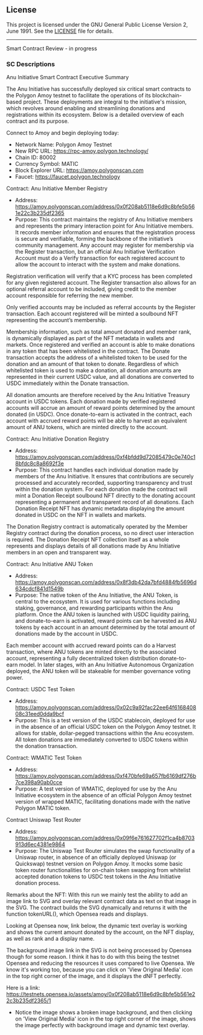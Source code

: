 ## License

This project is licensed under the GNU General Public License Version 2, June 1991. See the [LICENSE](./LICENSE.md) file for details.

____________________________________

Smart Contract Review - in progress

### SC Descriptions

Anu Initiative Smart Contract Executive Summary
 
The Anu Initiative has successfully deployed six critical smart contracts to the Polygon Amoy testnet to facilitate the operations of its blockchain-based project. These deployments are integral to the initiative's mission, which revolves around enabling and streamlining donations and registrations within its ecosystem. Below is a detailed overview of each contract and its purpose.
 
Connect to Amoy and begin deploying today:

- Network Name: Polygon Amoy Testnet
- New RPC URL: https://rpc-amoy.polygon.technology/
- Chain ID: 80002
- Currency Symbol: MATIC
- Block Explorer URL:  https://amoy.polygonscan.com
- Faucet:  https://faucet.polygon.technology 
 
 
Contract: Anu Initiative Member Registry
- Address: https://amoy.polygonscan.com/address/0x0f208ab5118e6d9c8bfe5b561e22c3b235df2365
- Purpose: This contract maintains the registry of Anu Initiative members and represents the primary interaction point for Anu Initiative members. It records member information and ensures that the registration process is secure and verifiable, forming the backbone of the initiative’s community management. Any account may register for membership via the Register transaction, but an official Anu Initiative Verification Account must do a Verify transaction for each registered account to allow the account to interact with the system and make donations. 

Registration verification will verify that a KYC process has been completed for any given registered account. The Register transaction also allows for an optional referral account to be included, giving credit to the member account responsible for referring the new member. 

Only verified accounts may be included as referral accounts by the Register transaction. Each account registered will be minted a soulbound NFT representing the account’s membership. 

Membership information, such as total amount donated and member rank, is dynamically displayed as part of the NFT metadata in wallets and markets. Once registered and verified an account is able to make donations in any token that has been whitelisted in the contract. The Donate transaction accepts the address of a whitelisted token to be used for the donation and an amount of that token to donate. Regardless of which whitelisted token is used to make a donation, all donation amounts are represented in their current USDC value, and all donations are converted to USDC immediately within the Donate transaction. 
 
All donation amounts are therefore received by the Anu Initiative Treasury account in USDC tokens. Each donation made by verified registered accounts will accrue an amount of reward points determined by the amount donated (in USDC). Once donate-to-earn is activated in the contract, each account with accrued reward points will be able to harvest an equivalent amount of ANU tokens, which are minted directly to the account.
 
Contract: Anu Initiative Donation Registry
- Address: https://amoy.polygonscan.com/address/0xf4bfdd9d72085479c0e740c18bfdc8c8a8692f3e
- Purpose: This contract handles each individual donation made by members of the Anu Initiative. It ensures that contributions are securely processed and accurately recorded, supporting transparency and trust within the donation system. For each donation made the contract will mint a Donation Receipt soulbound NFT directly to the donating account representing a permanent and transparent record of all donations. Each Donation Receipt NFT has dynamic metadata displaying the amount donated in USDC on the NFT in wallets and markets. 
 
The Donation Registry contract is automatically operated by the Member Registry contract during the donation process, so no direct user interaction is required. The Donation Receipt NFT collection itself as a whole represents and displays details of all donations made by Anu Initiative members in an open and transparent way. 
 
Contract: Anu Initiative ANU Token
- Address: https://amoy.polygonscan.com/address/0x8f3db42da7bfd4884fb5696d634cdcf841d1549b
- Purpose: The native token of the Anu Initiative, the ANU Token, is central to the ecosystem. It is used for various functions including staking, governance, and rewarding participants within the Anu platform. Once the ANU token is launched with USDC liquidity pairing, and donate-to-earn is activated, reward points can be harvested as ANU tokens by each account in an amount determined by the total amount of donations made by the account in USDC. 
 
Each member account with accrued reward points can do a Harvest transaction, where ANU tokens are minted directly to the associated account, representing a fully decentralized token distribution donate-to-earn model. In later stages, with an Anu Initiative Autonomous Organization deployed, the ANU token will be stakeable for member governance voting power.
 
Contract: USDC Test Token
- Address: https://amoy.polygonscan.com/address/0x02c9a92fac22ee64f616840808c31eed0dda9bcf
- Purpose: This is a test version of the USDC stablecoin, deployed for use in the absence of an official USDC token on the Polygon Amoy testnet. It allows for stable, dollar-pegged transactions within the Anu ecosystem. All token donations are immediately converted to USDC tokens within the donation transaction.
 
Contract: WMATIC Test Token
- Address: https://amoy.polygonscan.com/address/0xf470bfe69a657fb6169df276b7ce398a90ab0cce
- Purpose: A test version of WMATIC, deployed for use by the Anu Initiative ecosystem in the absence of an official Polygon Amoy testnet version of wrapped MATIC, facilitating donations made with the native Polygon MATIC token.
 
Contract Uniswap Test Router
- Address: https://amoy.polygonscan.com/address/0x09f6e761627702f1ca4b8703913d6ec4381e9864
- Purpose: The Uniswap Test Router simulates the swap functionality of a Uniswap router, in absence of an officially deployed Uniswap (or Quickswap) testnet version on Polygon Amoy. It mocks some basic token router functionalities for on-chain token swapping from whitelist accepted donation tokens to USDC test tokens in the Anu Initiative donation process.
 
 
Remarks about the NFT:
With this run we mainly test the ability to add an image link to SVG and overlay relevant contract data as text on that image in the SVG. The contract builds the SVG dynamically and returns it with the function tokenURL(), which Opensea reads and displays. 
 
Looking at Opensea now, link below, the dynamic text overlay is working and shows the current amount donated by the account, on the NFT display, as well as rank and a display name. 
 
The background image link in the SVG is not being processed by Opensea though for some reason. I think it has to do with this being the testnet Opensea and reducing the resources it uses compared to live Opensea. We know it's working too, because you can click on 'View Original Media' icon in the top right corner of the image, and it displays the dNFT perfectly. 
 
Here is a link: 
https://testnets.opensea.io/assets/amoy/0x0f208ab5118e6d9c8bfe5b561e22c3b235df2365/1 
 
* Notice the image shows a broken image background, and then clicking on 'View Original Media' icon in the top right corner of the image, shows the image perfectly with background image and dynamic text overlay.
